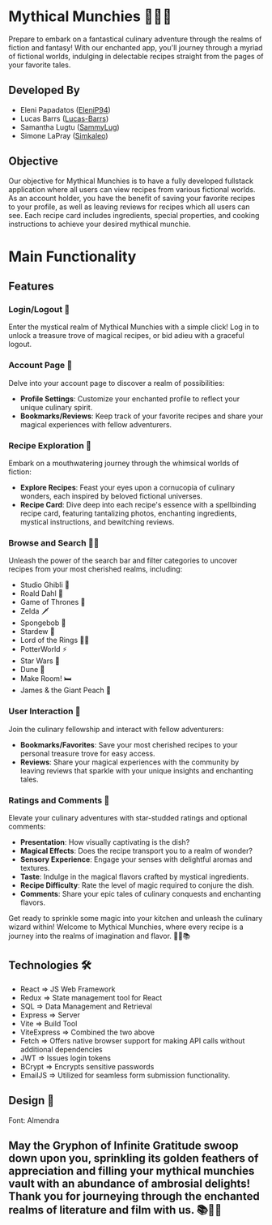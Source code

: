 # Mythical Munchies 🍄🔮✨

Prepare to embark on a fantastical culinary adventure through the realms of fiction and fantasy! With our enchanted app, you'll journey through a myriad of fictional worlds, indulging in delectable recipes straight from the pages of your favorite tales.

## Developed By

- Eleni Papadatos ([EleniP94](https://github.com/orgs/mythical-munchies/people/EleniP94))
- Lucas Barrs ([Lucas-Barrs](https://github.com/Lucas-Barrs))
- Samantha Lugtu ([SammyLug](https://github.com/SammyLug))
- Simone LaPray ([Simkaleo](https://github.com/orgs/mythical-munchies/people/Simkaleo))

## Objective

Our objective for Mythical Munchies is to have a fully developed fullstack application where all users can view recipes from various fictional worlds. As an account holder, you have the benefit of saving your favorite recipes to your profile, as well as leaving reviews for recipes which all users can see. Each recipe card includes ingredients, special properties, and cooking instructions to achieve your desired mythical munchie.

# Main Functionality

## Features

### Login/Logout 🚪

Enter the mystical realm of Mythical Munchies with a simple click! Log in to unlock a treasure trove of magical recipes, or bid adieu with a graceful logout.

### Account Page 📜

Delve into your account page to discover a realm of possibilities:

- **Profile Settings**: Customize your enchanted profile to reflect your unique culinary spirit.
- **Bookmarks/Reviews**: Keep track of your favorite recipes and share your magical experiences with fellow adventurers.

### Recipe Exploration 🌟

Embark on a mouthwatering journey through the whimsical worlds of fiction:

- **Explore Recipes**: Feast your eyes upon a cornucopia of culinary wonders, each inspired by beloved fictional universes.
- **Recipe Card**: Dive deep into each recipe's essence with a spellbinding recipe card, featuring tantalizing photos, enchanting ingredients, mystical instructions, and bewitching reviews.

### Browse and Search 🧙‍♂️

Unleash the power of the search bar and filter categories to uncover recipes from your most cherished realms, including:

- Studio Ghibli 🌿
- Roald Dahl 🍫
- Game of Thrones 🐉
- Zelda 🗡️
- Spongebob 🍍
- Stardew 🌾
- Lord of the Rings 🧝‍♂️
- PotterWorld ⚡
- Star Wars 🌌
- Dune 🐛
- Make Room! 🛏️
- James & the Giant Peach 🍑

### User Interaction 🌟

Join the culinary fellowship and interact with fellow adventurers:

- **Bookmarks/Favorites**: Save your most cherished recipes to your personal treasure trove for easy access.
- **Reviews**: Share your magical experiences with the community by leaving reviews that sparkle with your unique insights and enchanting tales.

### Ratings and Comments 🌈

Elevate your culinary adventures with star-studded ratings and optional comments:

- **Presentation**: How visually captivating is the dish?
- **Magical Effects**: Does the recipe transport you to a realm of wonder?
- **Sensory Experience**: Engage your senses with delightful aromas and textures.
- **Taste**: Indulge in the magical flavors crafted by mystical ingredients.
- **Recipe Difficulty**: Rate the level of magic required to conjure the dish.
- **Comments**: Share your epic tales of culinary conquests and enchanting flavors.

Get ready to sprinkle some magic into your kitchen and unleash the culinary wizard within! Welcome to Mythical Munchies, where every recipe is a journey into the realms of imagination and flavor. 🌟🍴📚

## Technologies 🛠️

- React => JS Web Framework
- Redux => State management tool for React
- SQL => Data Management and Retrieval
- Express => Server
- Vite => Build Tool
- ViteExpress => Combined the two above
- Fetch => Offers native browser support for making API calls without additional dependencies
- JWT => Issues login tokens
- BCrypt => Encrypts sensitive passwords
- EmailJS => Utilized for seamless form submission functionality.

## Design 🎨

Font: Almendra

## May the Gryphon of Infinite Gratitude swoop down upon you, sprinkling its golden feathers of appreciation and filling your mythical munchies vault with an abundance of ambrosial delights! Thank you for journeying through the enchanted realms of literature and film with us. 📚🔮✨
